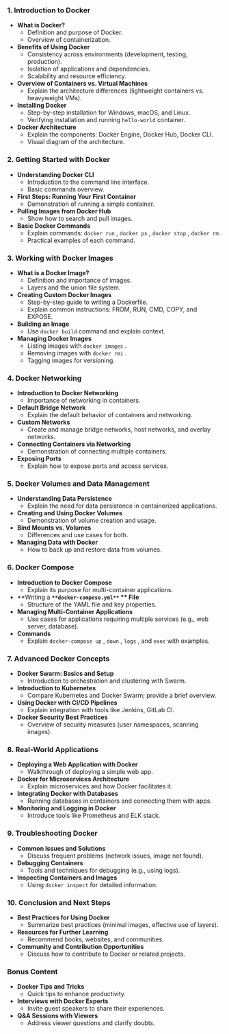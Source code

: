 ### 1. Introduction to Docker
- **What is Docker?**
    - Definition and purpose of Docker.
    - Overview of containerization.
- **Benefits of Using Docker**
    - Consistency across environments (development, testing, production).
    - Isolation of applications and dependencies.
    - Scalability and resource efficiency.
- **Overview of Containers vs. Virtual Machines**
    - Explain the architecture differences (lightweight containers vs. heavyweight VMs).
- **Installing Docker**
    - Step-by-step installation for Windows, macOS, and Linux.
    - Verifying installation and running `hello-world`  container.
- **Docker Architecture**
    - Explain the components: Docker Engine, Docker Hub, Docker CLI.
    - Visual diagram of the architecture.
### 2. Getting Started with Docker
- **Understanding Docker CLI**
    - Introduction to the command line interface.
    - Basic commands overview.
- **First Steps: Running Your First Container**
    - Demonstration of running a simple container.
- **Pulling Images from Docker Hub**
    - Show how to search and pull images.
- **Basic Docker Commands**
    - Explain commands: `docker run` , `docker ps` , `docker stop` , `docker rm` .
    - Practical examples of each command.
### 3. Working with Docker Images
- **What is a Docker Image?**
    - Definition and importance of images.
    - Layers and the union file system.
- **Creating Custom Docker Images**
    - Step-by-step guide to writing a Dockerfile.
    - Explain common instructions: FROM, RUN, CMD, COPY, and EXPOSE.
- **Building an Image**
    - Use `docker build`  command and explain context.
- **Managing Docker Images**
    - Listing images with `docker images` .
    - Removing images with `docker rmi` .
    - Tagging images for versioning.
### 4. Docker Networking
- **Introduction to Docker Networking**
    - Importance of networking in containers.
- **Default Bridge Network**
    - Explain the default behavior of containers and networking.
- **Custom Networks**
    - Create and manage bridge networks, host networks, and overlay networks.
- **Connecting Containers via Networking**
    - Demonstration of connecting multiple containers.
- **Exposing Ports**
    - Explain how to expose ports and access services.
### 5. Docker Volumes and Data Management
- **Understanding Data Persistence**
    - Explain the need for data persistence in containerized applications.
- **Creating and Using Docker Volumes**
    - Demonstration of volume creation and usage.
- **Bind Mounts vs. Volumes**
    - Differences and use cases for both.
- **Managing Data with Docker**
    - How to back up and restore data from volumes.
### 6. Docker Compose
- **Introduction to Docker Compose**
    - Explain its purpose for multi-container applications.
- **Writing a **`**docker-compose.yml**` ** File**
    - Structure of the YAML file and key properties.
- **Managing Multi-Container Applications**
    - Use cases for applications requiring multiple services (e.g., web server, database).
- **Commands**
    - Explain `docker-compose up` , `down` , `logs` , and `exec`  with examples.
### 7. Advanced Docker Concepts
- **Docker Swarm: Basics and Setup**
    - Introduction to orchestration and clustering with Swarm.
- **Introduction to Kubernetes**
    - Compare Kubernetes and Docker Swarm; provide a brief overview.
- **Using Docker with CI/CD Pipelines**
    - Explain integration with tools like Jenkins, GitLab CI.
- **Docker Security Best Practices**
    - Overview of security measures (user namespaces, scanning images).
### 8. Real-World Applications
- **Deploying a Web Application with Docker**
    - Walkthrough of deploying a simple web app.
- **Docker for Microservices Architecture**
    - Explain microservices and how Docker facilitates it.
- **Integrating Docker with Databases**
    - Running databases in containers and connecting them with apps.
- **Monitoring and Logging in Docker**
    - Introduce tools like Prometheus and ELK stack.
### 9. Troubleshooting Docker
- **Common Issues and Solutions**
    - Discuss frequent problems (network issues, image not found).
- **Debugging Containers**
    - Tools and techniques for debugging (e.g., using logs).
- **Inspecting Containers and Images**
    - Using `docker inspect`  for detailed information.
### 10. Conclusion and Next Steps
- **Best Practices for Using Docker**
    - Summarize best practices (minimal images, effective use of layers).
- **Resources for Further Learning**
    - Recommend books, websites, and communities.
- **Community and Contribution Opportunities**
    - Discuss how to contribute to Docker or related projects.
### Bonus Content
- **Docker Tips and Tricks**
    - Quick tips to enhance productivity.
- **Interviews with Docker Experts**
    - Invite guest speakers to share their experiences.
- **Q&A Sessions with Viewers**
    - Address viewer questions and clarify doubts.
